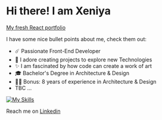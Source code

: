 # Hi there! I am Xeniya
[My fresh React portfolio](https://xeniya.gor.sh/)

I have some nice bullet points about me, check them out:

- :comet: Passionate Front-End Developer
- :smiling_face_with_three_hearts: I adore creating projects to explore new Technologies
- :sparkles: I am fascinated by how code can create a work of art
- :mortar_board: Bachelor's Degree in Architecture & Design
- :woman_artist: Bonus: 8 years of experience in Architecture & Design
- TBC
...


[![My Skills](https://skillicons.dev/icons?i=css,html,js,react)](https://skillicons.dev)

Reach me on
[Linkedin](https://www.linkedin.com/in/xeniya-dobrogorskaya/)



